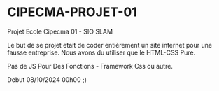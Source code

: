 # CIPECMA-PROJET-01
Projet Ecole Cipecma 01 - SIO SLAM

Le but de se projet etait de coder entièrement un site internet pour une fausse entreprise.
Nous avons du utiliser que le HTML-CSS Pure.

Pas de JS Pour Des Fonctions - Framework Css ou autre.

Debut 08/10/2024 00h00 ;)
